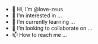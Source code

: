- 👋 Hi, I’m @love-zeus
- 👀 I’m interested in ...
- 🌱 I’m currently learning ...
- 💞️ I’m looking to collaborate on ...
- 📫 How to reach me ...

<!---
love-zeus/love-zeus is a ✨ special ✨ repository because its `README.md` (this file) appears on your GitHub profile.
You can click the Preview link to take a look at your changes.
--->
